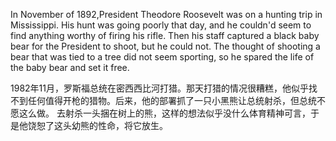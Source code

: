 In November of 1892,President Theodore Roosevelt was on a hunting trip in Mississippi. His hunt was going poorly that day,
and he couldn'd seem to find anything worthy of firing his rifle. Then his staff captured a black baby bear for the President to shoot,
but he could not. The thought of shooting a bear that was tied to a tree did not seem sporting, so he spared the life of the baby
bear and set it free.

1982年11月，罗斯福总统在密西西比河打猎。那天打猎的情况很糟糕，他似乎找不到任何值得开枪的猎物。后来，他的部署抓了一只小黑熊让总统射杀，但总统不愿这么做。
去射杀一头捆在树上的熊，这样的想法似乎没什么体育精神可言，于是他饶恕了这头幼熊的性命，将它放生。
